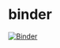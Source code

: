 # binder

 [![Binder](https://mybinder.org/badge_logo.svg)](https://mybinder.org/v2/gh/leeutjie/binder.git/HEAD)

